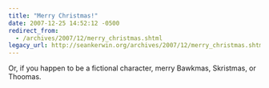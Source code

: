 ```yaml
---
title: "Merry Christmas!"
date: 2007-12-25 14:52:12 -0500
redirect_from:
  - /archives/2007/12/merry_christmas.shtml
legacy_url: http://seankerwin.org/archives/2007/12/merry_christmas.shtml
---
```

Or, if you happen to be a fictional character, merry Bawkmas, Skristmas, or Thoomas.
